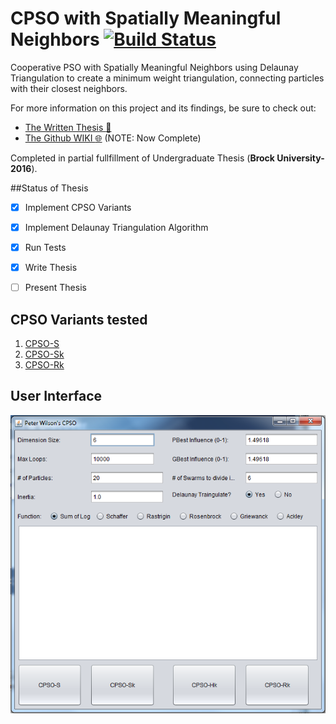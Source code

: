 # CPSO with Spatially Meaningful Neighbors  [![Build Status](https://travis-ci.org/Peter-Wilson/CPSO-with-Spatially-Meaningful-Neighbors.svg?branch=develop)](https://travis-ci.org/Peter-Wilson/CPSO-with-Spatially-Meaningful-Neighbors)
Cooperative PSO with Spatially Meaningful Neighbors using Delaunay Triangulation to create a minimum weight triangulation, connecting particles with their closest neighbors. 

For more information on this project and its findings, be sure to check out:
- [The Written Thesis :open_file_folder:](https://github.com/Peter-Wilson/CPSO-with-Spatially-Meaningful-Neighbors/blob/master/thesis/4F90_Peter_Wilson_CPSO.pdf)
- [The Github WIKI :globe_with_meridians:](https://github.com/Peter-Wilson/CPSO/wiki) (NOTE: Now Complete)

Completed in partial fullfillment of Undergraduate Thesis (**Brock University- 2016**).

##Status of Thesis
- [x] Implement CPSO Variants
- [x] Implement Delaunay Triangulation Algorithm
- [x] Run Tests
- [x] Write Thesis
- [ ] Present Thesis





## CPSO Variants tested
1. [CPSO-S](https://github.com/Peter-Wilson/CPSO/wiki/CPSO-S)
2. [CPSO-Sk](https://github.com/Peter-Wilson/CPSO/wiki/CPSO-Sk)
3. [CPSO-Rk](https://github.com/Peter-Wilson/CPSO/wiki/CPSO-Rk)
 


## User Interface
![ui mockup](https://github.com/Peter-Wilson/CPSO/blob/develop/pictures/UI%20Mockup/finished_ui.png)
